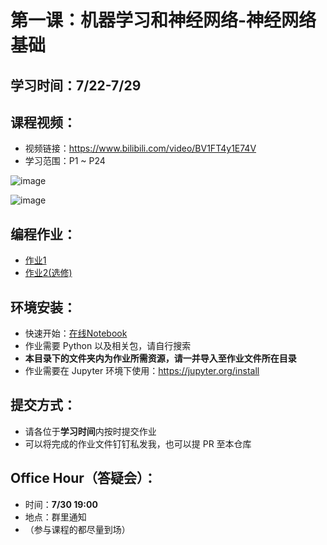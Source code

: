# 第一课：机器学习和神经网络-神经网络基础

## 学习时间：7/22-7/29

## 课程视频：
- 视频链接：https://www.bilibili.com/video/BV1FT4y1E74V
- 学习范围：P1 ~ P24

![image](https://github.com/user-attachments/assets/2b6bff2f-694d-4c73-bd8f-23f082633660)

![image](https://github.com/user-attachments/assets/7cab7a3f-9e5c-4311-ab4c-cdba5661b269)

## 编程作业：
- [作业1](https://github.com/swowk/DL-NLP-LLM-L1/blob/main/1.%E6%9C%BA%E5%99%A8%E5%AD%A6%E4%B9%A0%E5%92%8C%E7%A5%9E%E7%BB%8F%E7%BD%91%E7%BB%9C-%E7%A5%9E%E7%BB%8F%E7%BD%91%E7%BB%9C%E5%9F%BA%E7%A1%80/assignment2_1.ipynb)
- [作业2(选修)](https://github.com/swowk/DL-NLP-LLM-L1/blob/main/1.%E6%9C%BA%E5%99%A8%E5%AD%A6%E4%B9%A0%E5%92%8C%E7%A5%9E%E7%BB%8F%E7%BD%91%E7%BB%9C-%E7%A5%9E%E7%BB%8F%E7%BD%91%E7%BB%9C%E5%9F%BA%E7%A1%80/assignment2_2.ipynb)

## 环境安装：
- 快速开始：[在线Notebook](https://mybinder.org/v2/gh/swowk/DL-NLP-LLM-L1/06695f8f7276d004f3228334de7a29d3c8d84ced?urlpath=lab%2Ftree%2F1.%E6%9C%BA%E5%99%A8%E5%AD%A6%E4%B9%A0%E5%92%8C%E7%A5%9E%E7%BB%8F%E7%BD%91%E7%BB%9C-%E7%A5%9E%E7%BB%8F%E7%BD%91%E7%BB%9C%E5%9F%BA%E7%A1%80%2Fassignment2_2.ipynb)
- 作业需要 Python 以及相关包，请自行搜索
- **本目录下的文件夹内为作业所需资源，请一并导入至作业文件所在目录**
- 作业需要在 Jupyter 环境下使用：https://jupyter.org/install

## 提交方式：
- 请各位于**学习时间**内按时提交作业
- 可以将完成的作业文件钉钉私发我，也可以提 PR 至本仓库

## Office Hour（答疑会）：
- 时间：**7/30 19:00**
- 地点：群里通知
- （参与课程的都尽量到场）
